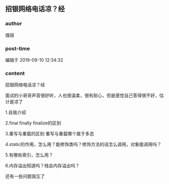 ## 招银网络电话凉？经
### author 
偶得
### post-time 

编辑于  2019-09-10 12:34:32
### content 
<div class="post-topic-des nc-post-content">
 <p>
  招银网络电话凉？经
 </p>
 <p>
  面试的小哥哥声音很好听，人也很温柔，很有耐心，但是感觉自己答得很不好，估计是凉了
 </p>
 <p>
  1.自我介绍
 </p>
 <p>
  2.final  finally finalize的区别
 </p>
 <p>
  3.重写与重载的区别 重写与重载哪个属于多态
 </p>
 <p>
  4.static的作用，怎么用？能修饰类吗？修饰方法的话怎么调用，对象能调用吗？
 </p>
 <p>
  5.有哪些索引，怎么用？
 </p>
 <p>
  6.内存溢出知道吗？栈会内存溢出吗？
 </p>
 <p>
  还有一些问题我忘了
 </p>
</div>

